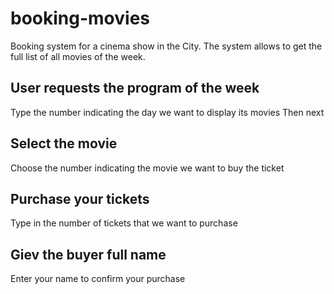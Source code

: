 # booking-movies
Booking system for a cinema show in the City. The system allows to get the full list of all movies of the week.
## User requests the program of the week
Type the number indicating the day we want to display its movies
Then next
## Select the movie
Choose the number indicating the movie we want to buy the ticket
## Purchase your tickets
Type in the number of tickets that we want to purchase
## Giev the buyer full name
Enter your name to confirm your purchase
